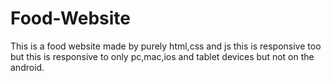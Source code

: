 # Food-Website

This is a food website made by purely html,css and js
this is responsive too
but this is responsive to only pc,mac,ios and tablet devices
but not on the android.
